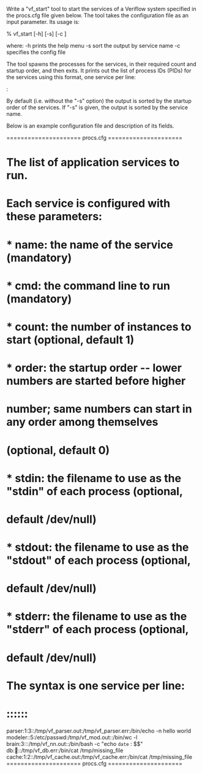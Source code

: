 Write a "vf_start" tool to start the services of a Veriflow system
specified in the procs.cfg file given below.  The tool takes the
configuration file as an input parameter.  Its usage is:

% vf_start [-h] [-s] [-c <config-file>]

where:
  -h   prints the help menu
  -s   sort the output by service name
  -c   specifies the config file

The tool spawns the processes for the services, in their required
count and startup order, and then exits.  It prints out the list of
process IDs (PIDs) for the services using this format, one service
per line:

<name>:<comma-separated-list-of-PIDs>

By default (i.e. without the "-s" option) the output is sorted by the
startup order of the services.  If "-s" is given, the output is sorted
by the service name.

Below is an example configuration file and description of its fields.

===================== procs.cfg =====================
# The list of application services to run.
#
# Each service is configured with these parameters:
# * name:   the name of the service (mandatory)
# * cmd:    the command line to run (mandatory)
# * count:  the number of instances to start (optional, default 1)
# * order:  the startup order -- lower numbers are started before higher
#           number; same numbers can start in any order among themselves
#           (optional, default 0)
# * stdin:  the filename to use as the "stdin" of each process (optional,
#           default /dev/null)
# * stdout: the filename to use as the "stdout" of each process (optional,
#           default /dev/null)
# * stderr: the filename to use as the "stderr" of each process (optional,
#           default /dev/null)
#
# The syntax is one service per line:
# <name>:<count>:<order>:<stdin>:<stdout>:<stderr>:<cmd>

parser:1:3::/tmp/vf_parser.out:/tmp/vf_parser.err:/bin/echo -n hello world
modeler::5:/etc/passwd:/tmp/vf_mod.out::/bin/wc -l
brain:3:::/tmp/vf_nn.out::/bin/bash -c "echo `date` : $$"
db::100:::/tmp/vf_db.err:/bin/cat /tmp/missing_file
cache:1:2::/tmp/vf_cache.out:/tmp/vf_cache.err:/bin/cat /tmp/missing_file
===================== procs.cfg =====================